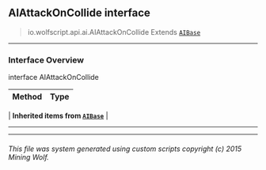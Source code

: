 ## AIAttackOnCollide __interface__

>io.wolfscript.api.ai.AIAttackOnCollide
>Extends [`AIBase`](AIBase.md)

---

### Interface Overview

interface AIAttackOnCollide

Method | Type   
--- | :--- 
 |
__Inherited items from [`AIBase`](AIBase.md)__ |





---



---


###### This file was system generated using custom scripts copyright (c) 2015 Mining Wolf.
	

